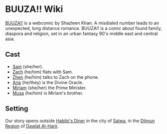 # BUUZA!! Wiki
[BUUZA!!](https://tapas.io/series/BUUZA/info) is a webcomic by Shazleen Khan. A misdialed number leads to an unexpected, long distance romance. BUUZA!! is a comic about found family, diaspora and religion, set in an urban fantasy 90's middle east and central asia.

## Cast
- [Sam](Person/Sam.md) (she/her).
- [Zach](Person/Zach.md) (he/him) flats with Sam.
- [Zhen](Person/Zhen.md) (he/him) talks to Zach on the phone.
- [Aria](Person/Aria.md) (he/they) is the Divine Oracle.
- [Miriam](Person/Miriam.md) (she/her) the Prime Minister.
- [Musa](Person/Musa.md) (he/him) is Miriam's brother.

## Setting
Our story opens outside [Habibi's Diner](Location/Commercial/Habibis.md) in the city of [Salwa](Location/Salwa.md), in the [Dilmun Region](Location/Region/Dilmun.md) of [Dawlat Al-Harir](Location/Dawlat%20Al-Harir.md).